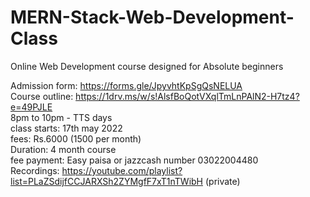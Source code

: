 # MERN-Stack-Web-Development-Class
Online Web Development course designed for Absolute beginners 

Admission form: https://forms.gle/JpyvhtKpSgQsNELUA <br>
Course outline: https://1drv.ms/w/s!AlsfBoQotVXqlTmLnPAlN2-H7tz4?e=49PJLE <br>
8pm to 10pm - TTS days <br>
class starts: 17th may 2022 <br>
fees: Rs.6000 (1500 per month) <br>
Duration: 4 month course <br>
fee payment: Easy paisa or jazzcash number 03022004480 <br>
Recordings: https://youtube.com/playlist?list=PLaZSdijfCCJARXSh2ZYMgfF7xT1nTWibH (private)



